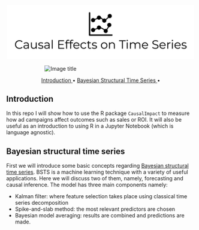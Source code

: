 </p>
<p align="center">
  <img src="images/Causal Effects on Time Series-logo-black.png" 
       width="500">
</p>

&nbsp;&nbsp;&nbsp;&nbsp;&nbsp;&nbsp;&nbsp;&nbsp;&nbsp;&nbsp;&nbsp;&nbsp;&nbsp;&nbsp;&nbsp;&nbsp;&nbsp;&nbsp;&nbsp;&nbsp;&nbsp;&nbsp;&nbsp;&nbsp;&nbsp;
![Image title](https://img.shields.io/badge/CausalImpact-v1.2.1-blue.svg) 


<p align="center">
  <a href="#Introduction"> Introduction </a> • 
  <a href="#bsts"> Bayesian Structural Time Series </a> • 
</p>

## Introduction

In this repo I will show how to use the R package `CausalImpact` to measure how ad campaigns affect outcomes such as sales or ROI. It will also be useful as an introduction to using R in a Jupyter Notebook (which is language agnostic).

## Bayesian structural time series

First we will introduce some basic concepts regarding [Bayesian structural time series](https://en.wikipedia.org/wiki/Bayesian_structural_time_series). BSTS is a machine learning technique with a variety of useful applications. Here we will discuss two of them, namely, forecasting and causal inference. The model has three main components namely: 
- Kalman filter: where feature selection takes place using classical time series decomposition
- Spike-and-slab method: the most relevant predictors are chosen
- Bayesian model averaging: results are combined and predictions are made.
